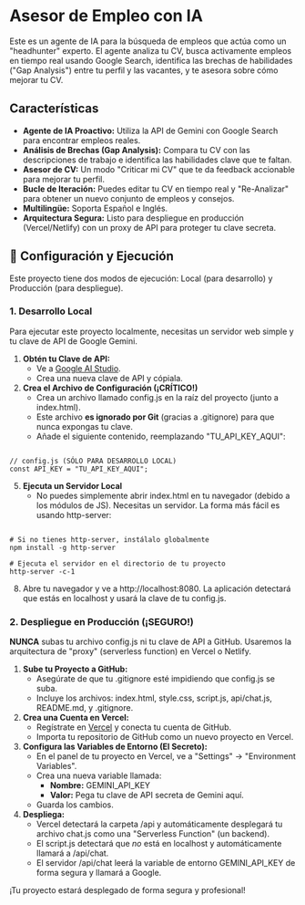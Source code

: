 # **Asesor de Empleo con IA**

Este es un agente de IA para la búsqueda de empleos que actúa como un "headhunter" experto. El agente analiza tu CV, busca activamente empleos en tiempo real usando Google Search, identifica las brechas de habilidades ("Gap Analysis") entre tu perfil y las vacantes, y te asesora sobre cómo mejorar tu CV.

## **Características**

* **Agente de IA Proactivo:** Utiliza la API de Gemini con Google Search para encontrar empleos reales.  
* **Análisis de Brechas (Gap Analysis):** Compara tu CV con las descripciones de trabajo e identifica las habilidades clave que te faltan.  
* **Asesor de CV:** Un modo "Criticar mi CV" que te da feedback accionable para mejorar tu perfil.  
* **Bucle de Iteración:** Puedes editar tu CV en tiempo real y "Re-Analizar" para obtener un nuevo conjunto de empleos y consejos.  
* **Multilingüe:** Soporta Español e Inglés.  
* **Arquitectura Segura:** Listo para despliegue en producción (Vercel/Netlify) con un proxy de API para proteger tu clave secreta.

## **🚀 Configuración y Ejecución**

Este proyecto tiene dos modos de ejecución: Local (para desarrollo) y Producción (para despliegue).

### **1\. Desarrollo Local**

Para ejecutar este proyecto localmente, necesitas un servidor web simple y tu clave de API de Google Gemini.

1. **Obtén tu Clave de API:**  
   * Ve a [Google AI Studio](https://aistudio.google.com/).  
   * Crea una nueva clave de API y cópiala.  
2. **Crea el Archivo de Configuración (¡CRÍTICO\!)**  
   * Crea un archivo llamado config.js en la raíz del proyecto (junto a index.html).  
   * Este archivo **es ignorado por Git** (gracias a .gitignore) para que nunca expongas tu clave.  
   * Añade el siguiente contenido, reemplazando "TU\_API\_KEY\_AQUI":

```

// config.js (SÓLO PARA DESARROLLO LOCAL)
const API_KEY = "TU_API_KEY_AQUI";

```

5.   
   **Ejecuta un Servidor Local**  
   * No puedes simplemente abrir index.html en tu navegador (debido a los módulos de JS). Necesitas un servidor. La forma más fácil es usando http-server:

```

# Si no tienes http-server, instálalo globalmente
npm install -g http-server

# Ejecuta el servidor en el directorio de tu proyecto
http-server -c-1

```

8.   
   Abre tu navegador y ve a http://localhost:8080. La aplicación detectará que estás en localhost y usará la clave de tu config.js.

### **2\. Despliegue en Producción (¡SEGURO\!)**

**NUNCA** subas tu archivo config.js ni tu clave de API a GitHub. Usaremos la arquitectura de "proxy" (serverless function) en Vercel o Netlify.

1. **Sube tu Proyecto a GitHub:**  
   * Asegúrate de que tu .gitignore esté impidiendo que config.js se suba.  
   * Incluye los archivos: index.html, style.css, script.js, api/chat.js, README.md, y .gitignore.  
2. **Crea una Cuenta en Vercel:**  
   * Regístrate en [Vercel](https://vercel.com/) y conecta tu cuenta de GitHub.  
   * Importa tu repositorio de GitHub como un nuevo proyecto en Vercel.  
3. **Configura las Variables de Entorno (El Secreto):**  
   * En el panel de tu proyecto en Vercel, ve a "Settings" \-\> "Environment Variables".  
   * Crea una nueva variable llamada:  
     * **Nombre:** GEMINI\_API\_KEY  
     * **Valor:** Pega tu clave de API secreta de Gemini aquí.  
   * Guarda los cambios.  
4. **Despliega:**  
   * Vercel detectará la carpeta /api y automáticamente desplegará tu archivo chat.js como una "Serverless Function" (un backend).  
   * El script.js detectará que *no* está en localhost y automáticamente llamará a /api/chat.  
   * El servidor /api/chat leerá la variable de entorno GEMINI\_API\_KEY de forma segura y llamará a Google.

¡Tu proyecto estará desplegado de forma segura y profesional\!
